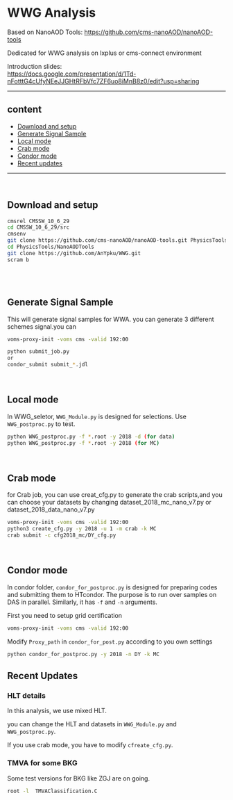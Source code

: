 # WWG Analysis
Based on NanoAOD Tools: <https://github.com/cms-nanoAOD/nanoAOD-tools>

Dedicated for WWG analysis on lxplus or cms-connect environment

Introduction slides:
<br>
<https://docs.google.com/presentation/d/1Td-nFotttG4cUfyNEeJJGHtRFbVfc7ZF6uo8iMnB8z0/edit?usp=sharing>

--------------
## content

- [Download and setup](#Download-and-setup)
- [Generate Signal Sample](#Generate-Signal-Sample)
- [Local mode](#Baseline-selection)
- [Crab mode](#Crab-mode)
- [Condor mode](#Condor-mode)
- [Recent updates](#Recent-updates)


--------------
<br>

## <span id="Download-and-setup"> Download and setup </span> 

```bash
cmsrel CMSSW_10_6_29
cd CMSSW_10_6_29/src
cmsenv
git clone https://github.com/cms-nanoAOD/nanoAOD-tools.git PhysicsTools/NanoAODTools
cd PhysicsTools/NanoAODTools
git clone https://github.com/AnYpku/WWG.git
scram b
```
<br>
<br>

## <span id="Generate-Signal-Sample"> Generate Signal Sample </span> 

This will generate signal samples for WWA. you can generate 3 different schemes signal.you can    
```bash
voms-proxy-init -voms cms -valid 192:00

python submit_job.py
or
condor_submit submit_*.jdl
```
<br>

## <span id="Baseline-selection"> Local mode </span>
In WWG_seletor, `WWG_Module.py` is designed for selections. Use `WWG_postproc.py` to test.

```bash
python WWG_postproc.py -f *.root -y 2018 -d (for data)
python WWG_postproc.py -f *.root -y 2018 (for MC)
```

<br>


## <span id="Crab-mode"> Crab mode </span>
for Crab job, you can use creat_cfg.py to generate the crab scripts,and you can choose your datasets by changing dataset_2018_mc_nano_v7.py or dataset_2018_data_nano_v7.py

```bash
voms-proxy-init -voms cms -valid 192:00
python3 create_cfg.py -y 2018 -u 1 -m crab -k MC
crab submit -c cfg2018_mc/DY_cfg.py
```

<br>


## <span id="Condor-mode"> Condor mode </span>
In condor folder, `condor_for_postproc.py` is designed for preparing codes and submitting them to HTcondor. The purpose is to run over samples on DAS in parallel. Similarly, it has `-f` and `-n` arguments.

First you need to setup grid certification
```bash
voms-proxy-init -voms cms -valid 192:00
```
Modify `Proxy_path` in `condor_for_post.py` according to you own settings

```bash
python condor_for_postproc.py -y 2018 -n DY -k MC
```
## <span id="Recent-updates"> Recent Updates </span>
### HLT details

In this analysis, we use mixed HLT.  

you can change the HLT and datasets in  `WWG_Module.py` and `WWG_postproc.py`.

If you use crab mode, you have to modify `cfreate_cfg.py`.

### TMVA for some BKG

Some test versions for BKG like ZGJ are on going.

```bash
root -l  TMVAClassification.C
```




